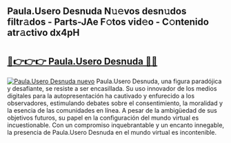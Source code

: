 ## Paula.Usero Desnuda N𝚞𝚎vos desn𝚞dos filtr𝚊dos - Parts-JAe F𝚘tos vid𝚎o - C𝚘ntenido atr𝚊ctivo dx4pH

# <h2><a href="http://mb2vjs.tromn.icu/?c=Paula.Usero+Desnuda">🔗👉👉👉 Paula.Usero Desnuda 🔗🔗</a></h2>

[![Paula.Usero Desnuda nuevo](https://i.imgur.com/pEAQMta.gif)](http://mb2vjs.tromn.icu/?c=Paula.Usero+Desnuda)
Paula.Usero Desnuda, una figura paradójica y desafiante, se resiste a ser encasillada. Su uso innovador de los medios digitales para la autopresentación ha cautivado y enfurecido a los observadores, estimulando debates sobre el consentimiento, la moralidad y la esencia de las comunidades en línea. A pesar de la ambigüedad de sus objetivos futuros, su papel en la configuración del mundo virtual es incuestionable. Con un compromiso inquebrantable y un encanto innegable, la presencia de Paula.Usero Desnuda en el mundo virtual es incontenible.
